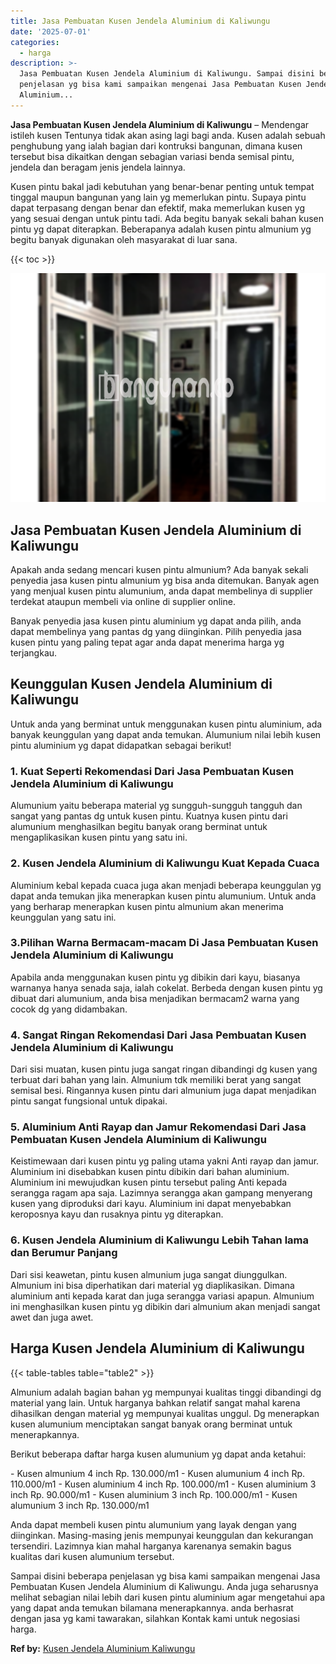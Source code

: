 ```yaml
---
title: Jasa Pembuatan Kusen Jendela Aluminium di Kaliwungu
date: '2025-07-01'
categories:
  - harga
description: >-
  Jasa Pembuatan Kusen Jendela Aluminium di Kaliwungu. Sampai disini beberapa
  penjelasan yg bisa kami sampaikan mengenai Jasa Pembuatan Kusen Jendela
  Aluminium...
---
```


**Jasa Pembuatan Kusen Jendela Aluminium di Kaliwungu** – Mendengar istileh kusen Tentunya tidak akan asing lagi bagi anda. Kusen adalah sebuah penghubung yang ialah bagian dari kontruksi bangunan, dimana kusen tersebut bisa dikaitkan dengan sebagian variasi benda semisal pintu, jendela dan beragam jenis jendela lainnya.

Kusen pintu bakal jadi kebutuhan yang benar-benar penting untuk tempat tinggal maupun bangunan yang lain yg memerlukan pintu. Supaya pintu dapat terpasang dengan benar dan efektif, maka memerlukan kusen yg yang sesuai dengan untuk pintu tadi. Ada begitu banyak sekali bahan kusen pintu yg dapat diterapkan. Beberapanya adalah kusen pintu almunium yg begitu banyak digunakan oleh masyarakat di luar sana.

{{< toc >}}

![Jasa Pembuatan Kusen Jendela Aluminium di Kaliwungu](/images/harga-kusen-jendela-alumunium-05.png)

## Jasa Pembuatan Kusen Jendela Aluminium di Kaliwungu

Apakah anda sedang mencari kusen pintu almunium? Ada banyak sekali penyedia jasa kusen pintu almunium yg bisa anda ditemukan. Banyak agen yang menjual kusen pintu alumunium, anda dapat membelinya di supplier terdekat ataupun membeli via online di supplier online.

Banyak penyedia jasa kusen pintu aluminium yg dapat anda pilih, anda dapat membelinya yang pantas dg yang diinginkan. Pilih penyedia jasa kusen pintu yang paling tepat agar anda dapat menerima harga yg terjangkau.

## Keunggulan Kusen Jendela Aluminium di Kaliwungu

Untuk anda yang berminat untuk menggunakan kusen pintu aluminium, ada banyak keunggulan yang dapat anda temukan. Alumunium nilai lebih kusen pintu aluminium yg dapat didapatkan sebagai berikut!

### 1\. Kuat Seperti Rekomendasi Dari Jasa Pembuatan Kusen Jendela Aluminium di Kaliwungu

Alumunium yaitu beberapa material yg sungguh-sungguh tangguh dan sangat yang pantas dg untuk kusen pintu. Kuatnya kusen pintu dari alumunium menghasilkan begitu banyak orang berminat untuk mengaplikasikan kusen pintu yang satu ini.

### 2\. Kusen Jendela Aluminium di Kaliwungu Kuat Kepada Cuaca

Aluminium kebal kepada cuaca juga akan menjadi beberapa keunggulan yg dapat anda temukan jika menerapkan kusen pintu alumunium. Untuk anda yang berharap menerapkan kusen pintu almunium akan menerima keunggulan yang satu ini.

### 3.Pilihan Warna Bermacam-macam Di Jasa Pembuatan Kusen Jendela Aluminium di Kaliwungu

Apabila anda menggunakan kusen pintu yg dibikin dari kayu, biasanya warnanya hanya senada saja, ialah cokelat. Berbeda dengan kusen pintu yg dibuat dari alumunium, anda bisa menjadikan bermacam2 warna yang cocok dg yang didambakan.

### 4\. Sangat Ringan Rekomendasi Dari Jasa Pembuatan Kusen Jendela Aluminium di Kaliwungu

Dari sisi muatan, kusen pintu juga sangat ringan dibandingi dg kusen yang terbuat dari bahan yang lain. Almunium tdk memiliki berat yang sangat semisal besi. Ringannya kusen pintu dari almunium juga dapat menjadikan pintu sangat fungsional untuk dipakai.

### 5\. Aluminium Anti Rayap dan Jamur Rekomendasi Dari Jasa Pembuatan Kusen Jendela Aluminium di Kaliwungu

Keistimewaan dari kusen pintu yg paling utama yakni Anti rayap dan jamur. Aluminium ini disebabkan kusen pintu dibikin dari bahan aluminium. Aluminium ini mewujudkan kusen pintu tersebut paling Anti kepada serangga ragam apa saja. Lazimnya serangga akan gampang menyerang kusen yang diproduksi dari kayu. Aluminium ini dapat menyebabkan keroposnya kayu dan rusaknya pintu yg diterapkan.

### 6\. Kusen Jendela Aluminium di Kaliwungu Lebih Tahan lama dan Berumur Panjang

Dari sisi keawetan, pintu kusen almunium juga sangat diunggulkan. Almunium ini bisa diperhatikan dari material yg diaplikasikan. Dimana aluminium anti kepada karat dan juga serangga variasi apapun. Almunium ini menghasilkan kusen pintu yg dibikin dari almunium akan menjadi sangat awet dan juga awet.

## Harga Kusen Jendela Aluminium di Kaliwungu

{{< table-tables table="table2" >}}

Almunium adalah bagian bahan yg mempunyai kualitas tinggi dibandingi dg material yang lain. Untuk harganya bahkan relatif sangat mahal karena dihasilkan dengan material yg mempunyai kualitas unggul. Dg menerapkan kusen alumunium menciptakan sangat banyak orang berminat untuk menerapkannya.

Berikut beberapa daftar harga kusen alumunium yg dapat anda ketahui:

\- Kusen almunium 4 inch Rp. 130.000/m1 - Kusen alumunium 4 inch Rp. 110.000/m1 - Kusen aluminium 4 inch Rp. 100.000/m1 - Kusen aluminium 3 inch Rp. 90.000/m1 - Kusen aluminium 3 inch Rp. 100.000/m1 - Kusen alumunium 3 inch Rp. 130.000/m1

Anda dapat membeli kusen pintu alumunium yang layak dengan yang diinginkan. Masing-masing jenis mempunyai keunggulan dan kekurangan tersendiri. Lazimnya kian mahal harganya karenanya semakin bagus kualitas dari kusen alumunium tersebut.

Sampai disini beberapa penjelasan yg bisa kami sampaikan mengenai Jasa Pembuatan Kusen Jendela Aluminium di Kaliwungu. Anda juga seharusnya melihat sebagian nilai lebih dari kusen pintu aluminium agar mengetahui apa yang dapat anda temukan bilamana menerapkannya. anda berhasrat dengan jasa yg kami tawarakan, silahkan Kontak kami untuk negosiasi harga.

**Ref by:** [Kusen Jendela Aluminium Kaliwungu](https://id.wikipedia.org/wiki/Kusen)
